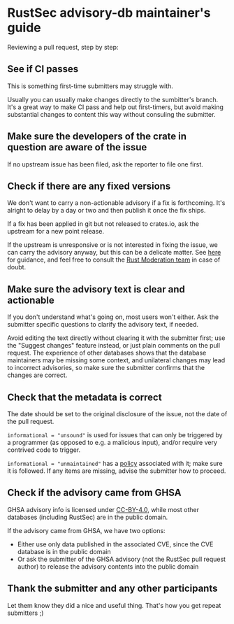 # RustSec advisory-db maintainer's guide

Reviewing a pull request, step by step:

## See if CI passes

This is something first-time submitters may struggle with.
 
Usually you can usually make changes directly to the sumbitter's branch. It's a great way to make CI pass and help out first-timers, but avoid making substantial changes to content this way without consuling the submitter.

## Make sure the developers of the crate in question are aware of the issue

If no upstream issue has been filed, ask the reporter to file one first.

## Check if there are any fixed versions
We don't want to carry a non-actionable advisory if a fix is forthcoming. It's alright to delay by a day or two and then publish it once the fix ships.

If a fix has been applied in git but not released to crates.io, ask the upstream for a new point release.

If the upstream is unresponsive or is not interested in fixing the issue, we can carry the advisory anyway, but this can be a delicate matter. See [here](https://github.com/rustsec/advisory-db/issues/1092) for guidance, and feel free to consult the [Rust Moderation team](https://www.rust-lang.org/governance/teams/moderation) in case of doubt.

## Make sure the advisory text is clear and actionable
If you don't understand what's going on, most users won't either. Ask the submitter specific questions to clarify the advisory text, if needed.

Avoid editing the text directly without clearing it with the submitter first; use the "Suggest changes" feature instead, or just plain comments on the pull request. The experience of other databases shows that the database maintainers may be missing some context, and unilateral changes may lead to incorrect advisories, so make sure the submitter confirms that the changes are correct.

## Check that the metadata is correct
The date should be set to the original disclosure of the issue, not the date of the pull request.

`informational = "unsound"` is used for issues that can only be triggered by a programmer (as opposed to e.g. a malicious input), and/or require very contrived code to trigger.

`informational = "unmaintained"` has a [policy](https://github.com/rustsec/advisory-db/blob/main/HOWTO_UNMAINTAINED.md) associated with it; make sure it is followed. If any items are missing, advise the submitter how to proceed.

## Check if the advisory came from GHSA

GHSA advisory info is licensed under [CC-BY-4.0](https://docs.github.com/en/site-policy/github-terms/github-terms-for-additional-products-and-features#12-advisory-database), while most other databases (including RustSec) are in the public domain. 

If the advisory came from GHSA, we have two options:

- Either use only data published in the associated CVE, since the CVE database is in the public domain
- Or ask the submitter of the GHSA advisory (not the RustSec pull request author) to release the advisory contents into the public domain


## Thank the submitter and any other participants

Let them know they did a nice and useful thing. That's how you get repeat submitters ;)
